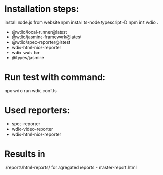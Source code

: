 # Installation steps:
install node.js from website
npm install ts-node typescript -D
npm init wdio .
- @wdio/local-runner@latest
- @wdio/jasmine-framework@latest
- @wdio/spec-reporter@latest
- wdio-html-nice-reporter
- wdio-wait-for
- @types/jasmine

# Run test with command:
npx wdio run wdio.conf.ts

# Used reporters:
- spec-reporter
- wdio-video-reporter
- wdio-html-nice-reporter

# Results in 
./reports/html-reports/
for agregated reports - master-report.html